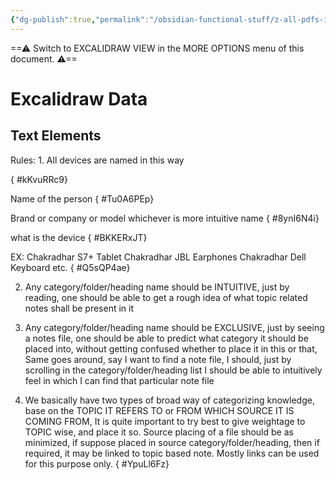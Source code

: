 ```yaml
---
{"dg-publish":true,"permalink":"/obsidian-functional-stuff/z-all-pdfs-images-and-small-excalidraws/device-naming-convention-drawing/","tags":["excalidraw"],"noteIcon":""}
---
```


==⚠  Switch to EXCALIDRAW VIEW in the MORE OPTIONS menu of this document. ⚠==


# Excalidraw Data
## Text Elements
Rules:
    1. All devices are named in this way
    
{ #kKvuRRc9}


Name of the person
{ #Tu0A6PEp}


Brand or company 
or model
whichever is more intuitive
 name
{ #8ynI6N4i}


what is the device
{ #BKKERxJT}


EX: Chakradhar S7+ Tablet
    Chakradhar JBL Earphones
    Chakradhar Dell Keyboard etc.
{ #Q5sQP4ae}


2. Any category/folder/heading name should be INTUITIVE, just by reading, one should be able to get 
a rough idea of what topic related notes shall be present in it

3. Any category/folder/heading name should be EXCLUSIVE, just by seeing a notes file,
one should be able to predict what category it should be placed into, without getting
confused whether to place it in this or that, Same goes around, say I want to find a note
file, I should, just by scrolling in the category/folder/heading list I should be able to 
intuitively feel in which I can find that particular note file

4. We basically have two types of broad way of categorizing knowledge, base on the 
TOPIC IT REFERS TO or FROM WHICH SOURCE IT IS COMING FROM, It is quite important
to try best to give weightage to TOPIC wise, and place it so. Source placing of a file should
be as minimized, if suppose placed in source category/folder/heading, then if required, it may
be linked to topic based note. Mostly links can be used for this purpose only.
{ #YpuLl6Fz}


